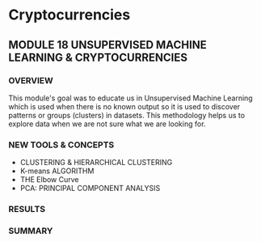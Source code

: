 # Cryptocurrencies
## MODULE 18 UNSUPERVISED MACHINE LEARNING & CRYPTOCURRENCIES

### OVERVIEW
This module's goal was to educate us in Unsupervised Machine Learning which is used when there is no known output so it is used to discover patterns or groups (clusters) in datasets.  This methodology helps us to explore data when we are not sure what we are looking for.

### NEW TOOLS & CONCEPTS
* CLUSTERING & HIERARCHICAL CLUSTERING
* K-means ALGORITHM
* THE Elbow Curve
* PCA: PRINCIPAL COMPONENT ANALYSIS


### RESULTS


### SUMMARY


